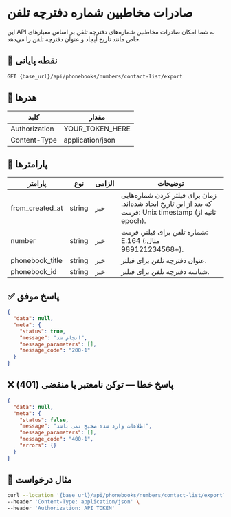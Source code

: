 # صادرات مخاطبین شماره دفترچه تلفن
این API به شما امکان صادرات مخاطبین شماره‌های دفترچه تلفن بر اساس معیارهای خاص مانند تاریخ ایجاد و عنوان دفترچه تلفن را می‌دهد.

## 📍 نقطه پایانی

```
GET {base_url}/api/phonebooks/numbers/contact-list/export
```

## 🧾 هدرها

| کلید | مقدار |
| --- | ----- |
| Authorization | YOUR_TOKEN_HERE |
| Content-Type | application/json |

## 📝 پارامترها

| پارامتر | نوع | الزامی | توضیحات |
| --------- | ---- |----------| ----------- |
| from_created_at   | string | خیر       | زمان برای فیلتر کردن شماره‌هایی که بعد از این تاریخ ایجاد شده‌اند. فرمت: Unix timestamp (ثانیه از epoch). |
| number            | string | خیر       | شماره تلفن برای فیلتر. فرمت: E.164 (مثال: +989121234568). |
| phonebook_title   | string | خیر       | عنوان دفترچه تلفن برای فیلتر. |
| phonebook_id      | string | خیر       | شناسه دفترچه تلفن برای فیلتر. |

## ✅ پاسخ موفق

```json
{
  "data": null,
  "meta": {
    "status": true,
    "message": "انجام شد",
    "message_parameters": [],
    "message_code": "200-1"
  }
}
```

## ❌ پاسخ خطا — توکن نامعتبر یا منقضی (401)

```json
{
  "data": null,
  "meta": {
    "status": false,
    "message": "اطلاعات وارد شده صحیح نمی باشد",
    "message_parameters": [],
    "message_code": "400-1",
    "errors": {}
  }
}
```

## 🧪 مثال درخواست

```bash
curl --location '{base_url}/api/phonebooks/numbers/contact-list/export?from_created_at=1745785800&number=+989121234568&phonebook_title=title&phonebook_id=12345' \
--header 'Content-Type: application/json' \
--header 'Authorization: API TOKEN'
```
